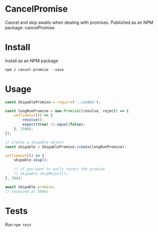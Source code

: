 # CancelPromise
Cancel and skip awaits when dealing with promises.
Published as an NPM package: cancelPromise.

# Install
Install as an NPM package
```javascript
npm i cancel-promise --save
```

# Usage
```javascript
const SkipablePromise = require('../index');

const longRunPromise = new Promise((resolve, reject) => {
	setTimeout(() => {
		resolve();
		expect(true).to.equal(false);
	}, 1500);
});

// create a skipable object
const skipable = SkipablePromise.create(longRunPromise);

setTimeout(() => {
    skipable.skip();
    
    // if you want to early reject the promise
    // skipable.skipReject();
}, 500);

await skipable.promise;
// resolved at 500ms
```

# Tests
Run `npm test`